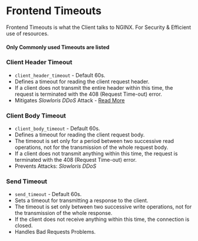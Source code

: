 # Frontend Timeouts
Frontend Timeouts is what the Client talks to NGINX. For Security & Efficient use of resources.
#### Only Commonly used Timeouts are listed


### Client Header Timeout
- `client_header_timeout` - Default 60s.
- Defines a timeout for reading the client request header.
- If a client does not transmit the entire header within this time, the request is terminated with the 408 (Request Time-out) error.
- Mitigates _Slowloris DDoS_ Attack - [Read More](https://www.cloudflare.com/en-gb/learning/ddos/ddos-attack-tools/slowloris/)

### Client Body Timeout
- `client_body_timeout` - Default 60s.
- Defines a timeout for reading the client request body. 
- The timeout is set only for a period between two successive read operations, not for the transmission of the whole request body. 
- If a client does not transmit anything within this time, the request is terminated with the 408 (Request Time-out) error.
- Prevents Attacks: _Slowloris DDoS_

### Send Timeout
- `send_timeout` - Default 60s.
- Sets a timeout for transmitting a response to the client.
- The timeout is set only between two successive write operations, not for the transmission of the whole response.
- If the client does not receive anything within this time, the connection is closed.
- Handles Bad Requests Problems. 

